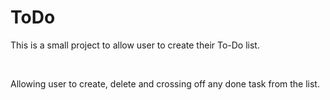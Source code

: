 # ToDo
<p>This is a small project to allow user to create their To-Do list.</p><br>
<p>Allowing user to create, delete and crossing off any done task from the list.</p>
